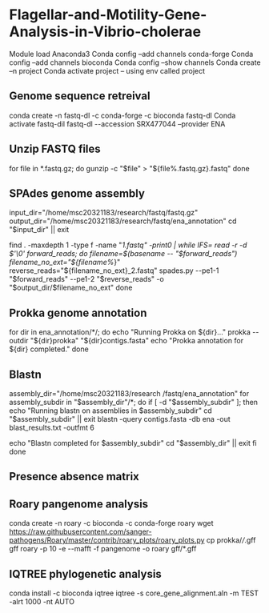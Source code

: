 # Flagellar-and-Motility-Gene-Analysis-in-Vibrio-cholerae

Module load Anaconda3
Conda config –add channels conda-forge
Conda config –add channels bioconda 
Conda config –show channels
Conda create –n project
Conda activate project – using env called project

## Genome sequence retreival 
conda create -n fastq-dl -c conda-forge -c bioconda fastq-dl
Conda activate fastq-dil 
fastq-dl --accession SRX477044 –provider ENA 



## Unzip FASTQ files
for file in *.fastq.gz; do 
gunzip -c "$file" > "${file%.fastq.gz}.fastq" 
done


## SPAdes genome assembly

input_dir="/home/msc20321183/research/fastq/fastq.gz"
output_dir="/home/msc20321183/research/fastq/ena_annotation"
cd "$input_dir" || exit

find . -maxdepth 1 -type f -name "*_1.fastq" -print0 | while IFS= read -r -d $'\0' forward_reads; do
    filename=$(basename -- "$forward_reads")
    filename_no_ext="${filename%_*}"
    reverse_reads="${filename_no_ext}_2.fastq"
    spades.py --pe1-1 "$forward_reads" --pe1-2 "$reverse_reads" -o "$output_dir/$filename_no_ext"
done


## Prokka genome annotation
for dir in ena_annotation/*/; do
    echo "Running Prokka on ${dir}..."
    prokka --outdir "${dir}prokka" "${dir}contigs.fasta"
    echo "Prokka annotation for ${dir} completed."
done


## Blastn 
assembly_dir="/home/msc20321183/research /fastq/ena_annotation"
for assembly_subdir in "$assembly_dir"/*; do 
if [ -d "$assembly_subdir" ]; then 
echo "Running blastn on assemblies in $assembly_subdir"
cd "$assembly_subdir" || exit
blastn -query contigs.fasta -db ena -out blast_results.txt -outfmt 6

echo "Blastn completed for $assembly_subdir"
cd "$assembly_dir" || exit 
fi
 done


## Presence absence matrix







## Roary pangenome analysis
conda create -n roary -c bioconda -c conda-forge roary
wget https://raw.githubusercontent.com/sanger-pathogens/Roary/master/contrib/roary_plots/roary_plots.py
cp prokka/*/*.gff gff
roary -p 10 -e --mafft -f pangenome -o roary gff/*.gff


## IQTREE phylogenetic analysis 
conda install -c bioconda iqtree
iqtree -s core_gene_alignment.aln -m TEST -alrt 1000 -nt AUTO








    

